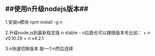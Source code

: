 ##使用n升级nodejs版本##
--------------------
1.安装n模块
    npm install -g n

2.升级node.js到最新稳定版
    n stable
    -  n后面也可以跟随版本号比如：
        +  n v0.10.26
        +  n v4.2.1

3.n快速切换版本
    敲一个n然后选择
